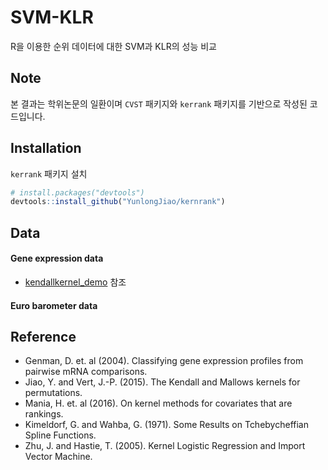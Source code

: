 # SVM-KLR
R을 이용한 순위 데이터에 대한 SVM과 KLR의 성능 비교 

## Note
본 결과는 학위논문의 일환이며 `CVST` 패키지와 `kerrank` 패키지를 기반으로 작성된 코드입니다.

## Installation
`kerrank` 패키지 설치
```r
# install.packages("devtools")
devtools::install_github("YunlongJiao/kernrank")
```

## Data
#### Gene expression data
- [kendallkernel_demo](https://github.com/YunlongJiao/kendallkernel_demo/tree/master/geneexpr/data) 참조

#### Euro barometer data


## Reference
- Genman, D. et. al (2004). Classifying gene expression profiles from pairwise mRNA comparisons.
- Jiao, Y. and Vert, J.-P. (2015). The Kendall and Mallows kernels for permutations.
- Mania, H. et. al (2016). On kernel methods for covariates that are rankings. 
- Kimeldorf, G. and Wahba, G. (1971). Some Results on Tchebycheffian Spline Functions.
- Zhu, J. and Hastie, T. (2005). Kernel Logistic Regression and Import Vector Machine.
